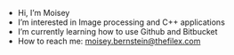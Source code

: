 - Hi, I’m Moisey
- I’m interested in Image processing and C++ applications
- I’m currently learning how to use Github and Bitbucket
- How to reach me: moisey.bernstein@thefilex.com

<!---
Moisey50/Moisey50 is a ✨ special ✨ repository because its `README.md` (this file) appears on your GitHub profile.
You can click the Preview link to take a look at your changes.
--->
